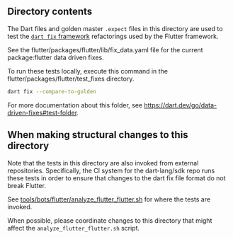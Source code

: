 ## Directory contents

The Dart files and golden master `.expect` files in this directory are used to
test the [`dart fix` framework](https://dart.dev/tools/dart-fix) refactorings used by the Flutter framework.

See the flutter/packages/flutter/lib/fix_data.yaml file for the current package:flutter
data driven fixes.

To run these tests locally, execute this command in the flutter/packages/flutter/test_fixes
directory.
```sh
dart fix --compare-to-golden
```

For more documentation about this folder, see https://dart.dev/go/data-driven-fixes#test-folder.

## When making structural changes to this directory

Note that the tests in this directory are also invoked from external repositories.
Specifically, the CI system for the dart-lang/sdk repo runs these tests in order to
ensure that changes to the dart fix file format do not break Flutter.

See [tools/bots/flutter/analyze_flutter_flutter.sh](https://github.com/dart-lang/sdk/blob/main/tools/bots/flutter/analyze_flutter_flutter.sh)
for where the tests are invoked.

When possible, please coordinate changes to this directory that might affect the
`analyze_flutter_flutter.sh` script.
